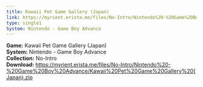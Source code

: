 ```yaml
---
title: Kawaii Pet Game Gallery (Japan)
link: https://myrient.erista.me/files/No-Intro/Nintendo%20-%20Game%20Boy%20Advance/Kawaii%20Pet%20Game%20Gallery%20(Japan).zip
type: single1
System: Nintendo - Game Boy Advance
---
```

<b>Game:</b> Kawaii Pet Game Gallery (Japan)<br>
<b>System:</b> Nintendo - Game Boy Advance<br>
<b>Collection:</b> No-Intro<br>
<b>Download:</b> https://myrient.erista.me/files/No-Intro/Nintendo%20-%20Game%20Boy%20Advance/Kawaii%20Pet%20Game%20Gallery%20(Japan).zip